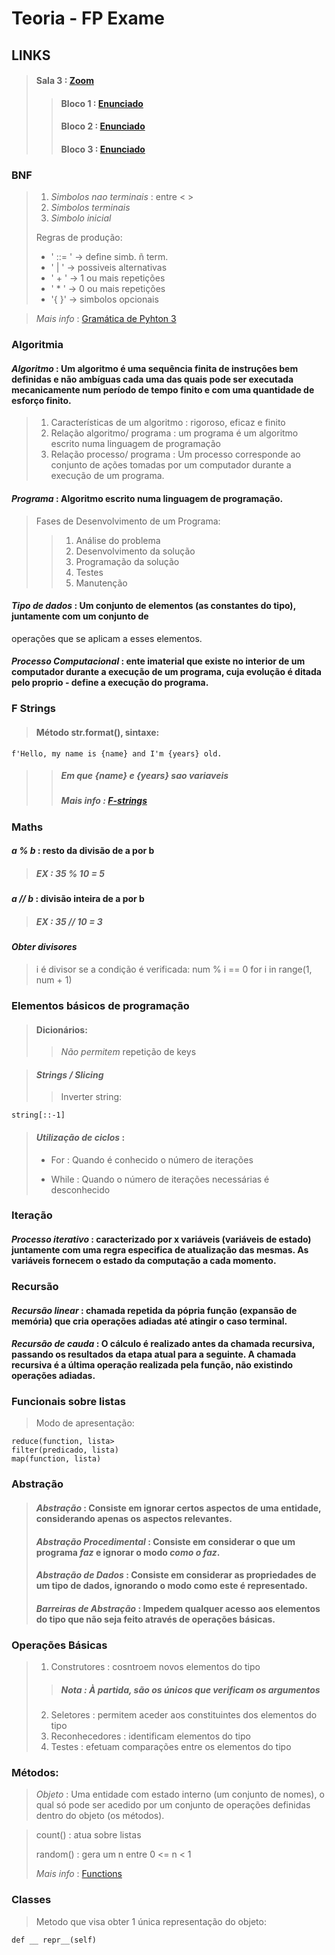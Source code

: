 # Teoria - FP Exame

## LINKS 
>#### Sala 3 : [Zoom](https://videoconf-colibri.zoom.us/j/81089901408?pwd=eGd6Zy80MjZuZkhXT0NhWUwyVGhJdz09)
>
>>#### Bloco 1 : [Enunciado](https://www.hlt.inesc-id.pt/~alberto/fp/e1/parte1/ist198968.pdf)
>>
>>#### Bloco 2 : [Enunciado](https://www.hlt.inesc-id.pt/~alberto/fp/e1/parte2/ist198968.pdf)
>>
>>#### Bloco 3 : [Enunciado](https://www.hlt.inesc-id.pt/~alberto/fp/e1/parte3/ist198968.pdf)

### BNF
>1. *Simbolos nao terminais* : entre < >
>2. *Simbolos terminais*
>3. *Simbolo inicial*
>
>Regras de produção:
> - ' ::= ' -> define simb. ñ term.
> - ' | ' -> possiveis alternativas
> - ' + ' -> 1 ou mais repetições
> - ' *  ' -> 0 ou mais repetições
> - '{ }' -> simbolos opcionais

>*Mais info* : [Gramática de Pyhton 3](https://docs.python.org/3/reference/grammar.html)

### Algoritmia

#### *Algoritmo* : Um algoritmo é uma sequência finita de instruções bem definidas e não ambíguas cada uma das quais pode ser executada mecanicamente num período de tempo finito e com uma quantidade de esforço finito.
>1. Características de um algoritmo : rigoroso, eficaz e finito
>2. Relação algoritmo/ programa : um programa é um algoritmo escrito numa linguagem de programação 
>3. Relação processo/ programa : Um processo corresponde ao conjunto de ações tomadas por um computador durante a execução de um programa.

#### *Programa* : Algoritmo escrito numa linguagem de programação.
>Fases de Desenvolvimento de um Programa:
>>1. Análise do problema
>>2. Desenvolvimento da solução
>>3. Programação da solução
>>4. Testes
>>5. Manutenção

#### *Tipo de dados* : Um conjunto de elementos (as constantes do tipo), juntamente com um conjunto de
operações que se aplicam a esses elementos.

#### *Processo Computacional* : ente imaterial que existe no interior de um computador durante a execução de um programa, cuja evolução é ditada pelo proprio - define a execução do programa.

### F Strings
>#### Método str.format(), sintaxe:
>
	f'Hello, my name is {name} and I'm {years} old. 
>
>>##### Em que {name} e {years} sao variaveis 
>>##### *Mais info* : [F-strings](https://realpython.com/python-f-strings/)

### Maths 

#### *a % b* : resto da divisão de a por b
>##### EX : 35 % 10 = 5
#### *a // b* : divisão inteira de a por b
>##### EX : 35 // 10 = 3
#### *Obter divisores*
>i é divisor se a condição é verificada:
	num % i == 0 for i in range(1, num + 1)

### Elementos básicos de programação

>#### Dicionários:
>>*Não permitem* repetição de keys

>#### *Strings / Slicing* 
>>Inverter string:
>
	string[::-1]
>
>#### *Utilização de ciclos* :
> - For : Quando é conhecido o número de iterações 
>
> - While : Quando o número de iterações necessárias é desconhecido

### Iteração

#### *Processo iterativo* : caracterizado por x variáveis (variáveis de estado) juntamente com uma regra especifica de atualização das mesmas. As variáveis fornecem o estado da computação a cada momento.

### Recursão 

#### *Recursão linear* : chamada repetida da pópria função (expansão de memória) que cria operações adiadas até atingir o caso terminal.
#### *Recursão de cauda* : O cálculo é realizado antes da chamada recursiva, passando os resultados da etapa atual para a seguinte. A chamada recursiva é a última operação realizada pela função, não existindo operações adiadas.

### Funcionais sobre listas
>Modo de apresentação:
>
	reduce(function, lista>
	filter(predicado, lista)
	map(function, lista)

### Abstração

>#### *Abstração* : Consiste em ignorar certos aspectos de uma entidade, considerando apenas os aspectos relevantes.
>#### *Abstração Procedimental* : Consiste em considerar o que um programa *faz* e ignorar o modo *como o faz*.
>#### *Abstração de Dados* : Consiste em considerar as propriedades de um tipo de dados, ignorando o modo como este é representado.
>#### *Barreiras de Abstração* : Impedem qualquer acesso aos elementos do tipo que não seja feito através de operações básicas.

### Operações Básicas
>1. Construtores : cosntroem novos elementos do tipo
>>#####  *Nota* : À partida, são os únicos que verificam os argumentos 
>2. Seletores : permitem aceder aos constituintes dos elementos do tipo 
>3. Reconhecedores : identificam elementos do tipo
>4. Testes : efetuam comparações entre os elementos do tipo

### Métodos:
>*Objeto* : Uma entidade com estado interno (um conjunto de nomes), o qual só pode ser acedido
por um conjunto de operações definidas dentro do objeto (os métodos). 

>count() : atua sobre listas
>
>random() : gera um n entre 0 <= n < 1
>
>*Mais info* : [Functions](https://docs.python.org/pt-br/3/library/functions.html)

### Classes
>Metodo que visa obter 1 única representação do objeto:
>
	def __ repr__(self) 
 